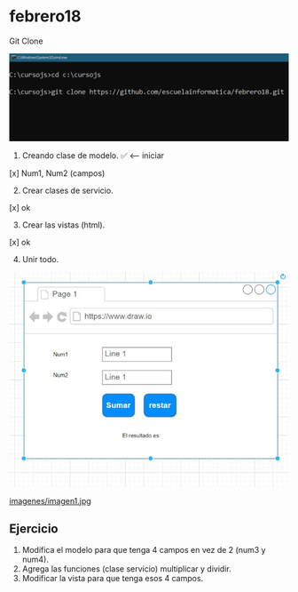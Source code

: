 # febrero18

Git Clone

![imagenes/gitclone](imagenes/gitclone.jpg)


1. Creando clase de modelo. ✅ <-- iniciar

[x] Num1, Num2 (campos)   

2. Crear clases de servicio.

[x] ok   

3. Crear las vistas (html).

[x] ok

4. Unir todo.

![imagenes/imagen1.jpg](imagenes/imagen1.jpg)

[imagenes/imagen1.jpg](imagenes/imagen1.jpg)


## Ejercicio

1) Modifica el modelo para que tenga 4 campos en vez de 2 (num3 y num4).
2) Agrega las funciones (clase servicio) multiplicar y dividir.
3) Modificar la vista para que tenga esos 4 campos.





   


